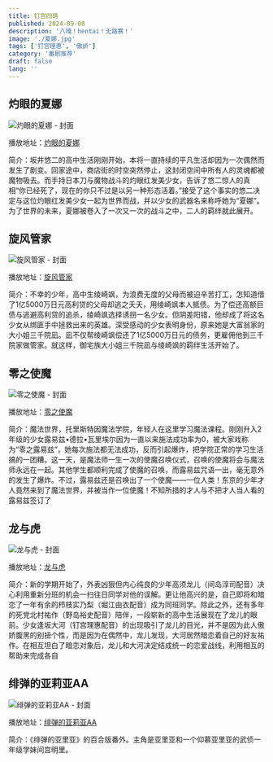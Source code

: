 ```yaml
---
title: 钉宫四萌
published: 2024-09-08
description: '八嘎！hentai！无路赛！'
image: './夏娜.jpg'
tags: ['钉宫理惠', '傲娇']
category: '番剧推荐'
draft: false 
lang: ''
---
```


## 灼眼的夏娜

![灼眼的夏娜 - 封面](https://assets.heimuer.tv/imgs/2019/04/01/66548b1cd24e49679f0853ce207da561.jpg)

播放地址：[灼眼的夏娜](https://hmoe.xyz/video/15965)

简介：坂井悠二的高中生活刚刚开始，本将一直持续的平凡生活却因为一次偶然而发生了剧变。回家途中，商店街的时空突然停止，这封闭空间中所有人的灵魂都被魔物吸去。而手持日本刀与魔物战斗的灼眼红发美少女，告诉了悠二惊人的真相“你已经死了，现在的你只不过是以另一种形态活着。”接受了这个事实的悠二决定与这位灼眼红发美少女一起为世界而战，并以少女的武器名来称呼她为“夏娜”。为了世界的未来，夏娜被卷入了一次又一次的战斗之中，二人的羁绊就此展开。


## 旋风管家

![旋风管家 - 封面](https://assets.heimuer.tv/imgs/2019/04/01/56ba262a68d2441cbb87623dcb1d925d.jpg)

播放地址：[旋风管家](https://hmoe.xyz/video/16144)

简介：不幸的少年，高中生绫崎飒，为浪费无度的父母而被迫辛苦打工，怎知道借了1亿5000万日元高利贷的父母却逃之夭夭，用绫崎飒本人抵债。为了偿还高额巨债与逃避高利贷的追杀，绫崎飒选择诱拐一名少女。但阴差阳错，他却成了将这名少女从绑匪手中拯救出来的英雄。深受感动的少女表明身份，原来她是大富翁家的大小姐三千院凪。凪不仅帮绫崎飒偿还了1亿5000万日元的债务，更雇佣他到三千院家做管家。就这样，御宅族大小姐三千院凪与绫崎飒的羁绊生活开始了。


## 零之使魔

![零之使魔 - 封面](https://assets.heimuer.tv/imgs/2019/04/01/3465634254644194a4b31b9215a3858b.jpg)

播放地址：[零之使魔](https://hmoe.xyz/video/16601)

简介：魔法世界，托里斯特因魔法学院，年轻人在这里学习魔法课程。刚刚升入2年级的少女露易兹•德拉•瓦里埃尔因为一直以来施法成功率为0，被大家戏称为“零之露易兹”，她每次施法都无法成功，反而引起爆炸，把学院正常的学习生活搞的一团糟。这一天，是魔法师一生一次的使魔召唤仪式，召唤的使魔将会与魔法师永远在一起。其他学生都顺利完成了使魔的召唤，而露易兹咒语一出，毫无意外的发生了爆炸。不过，露易兹还是召唤出了一个使魔——一位人类！东京的少年才人竟然来到了魔法世界，并被当作一位使魔！不知所措的才人与不把才人当人看的露易兹签订了


## 龙与虎

![龙与虎 - 封面](https://assets.heimuer.tv/imgs/2019/03/30/2f827770531e4addb02f3079f95d675e.jpg)

播放地址：[龙与虎](https://hmoe.xyz/video/13884)

简介：新的学期开始了，外表凶狠但内心纯良的少年高须龙儿（间岛淳司配音）决心利用重新分班的机会一扫往日同学对他的误解。更让他高兴的是，自己即将和暗恋了一年有余的栉枝实乃梨（堀江由衣配音）成为同班同学。除此之外，还有多年的死党北村祐作（野岛裕史配音）陪伴，一段崭新的高中生活展现在了龙儿的眼前。少女逢坂大河（钉宫理惠配音）的出现吸引了龙儿的目光，并不是因为此人傲娇腹黑的别扭个性，而是因为在偶然中，龙儿发现，大河居然暗恋着自己的好友祐作。在相互坦白了暗恋对象后，龙儿和大河决定结成统一的恋爱战线，利用相互的帮助来完成各自


## 绯弹的亚莉亚AA

![绯弹的亚莉亚AA - 封面](https://assets.heimuer.tv/imgs/2019/04/07/c3c00599cfe34e23995c27278c0a9492.jpg)

播放地址：[绯弹的亚莉亚AA](https://hmoe.xyz/video/18161)

简介：《绯弹的亚里亚》的百合版番外。主角是亚里亚和一个仰慕亚里亚的武侦一年级学妹间宫明里。